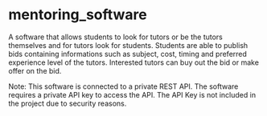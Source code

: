 # mentoring_software
A software that allows students to look for tutors or be the tutors themselves and for tutors look for students.
Students are able to publish bids containing informations such as subject, cost, timing and preferred experience level of the tutors. Interested tutors can buy out the bid or make offer on the bid.

Note: This software is connected to a private REST API. The software requires a private API key to access the API. The API Key is not included in the project due to security reasons. 
